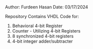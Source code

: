 Author: Furdeen Hasan
Date: 03/17/2024

Repository Contains VHDL Code for:

1. Behavioral 4-bit Register
2. Counter - Utilizing 4-bit Registers
3. 8 synchronized 4-bit registers
4. 4-bit integer adder/subtracter
